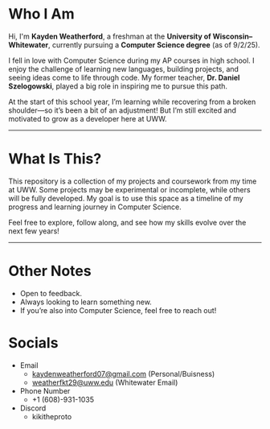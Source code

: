 # Who I Am  
Hi, I'm **Kayden Weatherford**, a freshman at the **University of Wisconsin–Whitewater**, currently pursuing a **Computer Science degree** (as of 9/2/25).  

I fell in love with Computer Science during my AP courses in high school. I enjoy the challenge of learning new languages, building projects, and seeing ideas come to life through code. My former teacher, **Dr. Daniel Szelogowski**, played a big role in inspiring me to pursue this path.  

At the start of this school year, I’m learning while recovering from a broken shoulder—so it’s been a bit of an adjustment! But I’m still excited and motivated to grow as a developer here at UWW.  

---

# What Is This?  
This repository is a collection of my projects and coursework from my time at UWW. Some projects may be experimental or incomplete, while others will be fully developed. My goal is to use this space as a timeline of my progress and learning journey in Computer Science.  

Feel free to explore, follow along, and see how my skills evolve over the next few years!

---

# Other Notes  
- Open to feedback.  
- Always looking to learn something new.  
- If you’re also into Computer Science, feel free to reach out!

# Socials
- Email
  - kaydenweatherford07@gmail.com (Personal/Buisness)
  - weatherfkt29@uww.edu (Whitewater Email)
- Phone Number
  - +1 (608)-931-1035
- Discord
  - kikitheproto 
